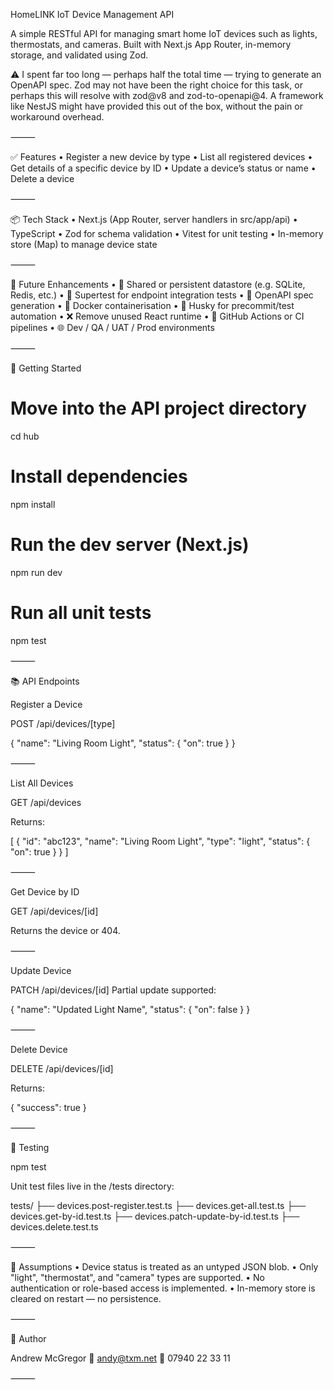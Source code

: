 HomeLINK IoT Device Management API

A simple RESTful API for managing smart home IoT devices such as lights, thermostats, and cameras. Built with Next.js App Router, in-memory storage, and validated using Zod.

⚠️ I spent far too long — perhaps half the total time — trying to generate an OpenAPI spec.
Zod may not have been the right choice for this task, or perhaps this will resolve with zod@v8 and zod-to-openapi@4.
A framework like NestJS might have provided this out of the box, without the pain or workaround overhead.

⸻

✅ Features
	•	Register a new device by type
	•	List all registered devices
	•	Get details of a specific device by ID
	•	Update a device’s status or name
	•	Delete a device

⸻

📦 Tech Stack
	•	Next.js (App Router, server handlers in src/app/api)
	•	TypeScript
	•	Zod for schema validation
	•	Vitest for unit testing
	•	In-memory store (Map) to manage device state

⸻

🔮 Future Enhancements
	•	🔁 Shared or persistent datastore (e.g. SQLite, Redis, etc.)
	•	🧪 Supertest for endpoint integration tests
	•	📄 OpenAPI spec generation
	•	🐳 Docker containerisation
	•	🔐 Husky for precommit/test automation
	•	❌ Remove unused React runtime
	•	🧪 GitHub Actions or CI pipelines
	•	🌐 Dev / QA / UAT / Prod environments

⸻

🚀 Getting Started

# Move into the API project directory
cd hub

# Install dependencies
npm install

# Run the dev server (Next.js)
npm run dev

# Run all unit tests
npm test


⸻

📚 API Endpoints

Register a Device

POST /api/devices/[type]

{
  "name": "Living Room Light",
  "status": { "on": true }
}


⸻

List All Devices

GET /api/devices

Returns:

[
  {
    "id": "abc123",
    "name": "Living Room Light",
    "type": "light",
    "status": { "on": true }
  }
]


⸻

Get Device by ID

GET /api/devices/[id]

Returns the device or 404.

⸻

Update Device

PATCH /api/devices/[id]
Partial update supported:

{
  "name": "Updated Light Name",
  "status": { "on": false }
}


⸻

Delete Device

DELETE /api/devices/[id]

Returns:

{ "success": true }


⸻

🧪 Testing

npm test

Unit test files live in the /tests directory:

tests/
├── devices.post-register.test.ts
├── devices.get-all.test.ts
├── devices.get-by-id.test.ts
├── devices.patch-update-by-id.test.ts
├── devices.delete.test.ts


⸻

📝 Assumptions
	•	Device status is treated as an untyped JSON blob.
	•	Only "light", "thermostat", and "camera" types are supported.
	•	No authentication or role-based access is implemented.
	•	In-memory store is cleared on restart — no persistence.

⸻

👋 Author

Andrew McGregor
📧 andy@txm.net
📱 07940 22 33 11

⸻

